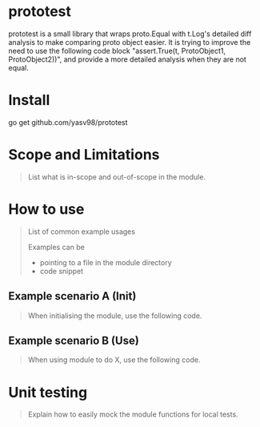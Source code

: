 # prototest
prototest is a small library that wraps proto.Equal with t.Log's detailed diff analysis to make comparing proto object easier. It is trying to improve the need to use the following code block "assert.True(t, ProtoObject1, ProtoObject2))", and provide a more detailed analysis when they are not equal.


# Install
go get github.com/yasv98/prototest

# Scope and Limitations

> List what is in-scope and out-of-scope in the module.

# How to use

> List of common example usages
> 
> Examples can be
> - pointing to a file in the module directory
> - code snippet

## Example scenario A (Init)
> When initialising the module, use the following code.

## Example scenario B (Use)
> When using module to do X, use the following code. 

# Unit testing 
> Explain how to easily mock the module functions for local tests. 